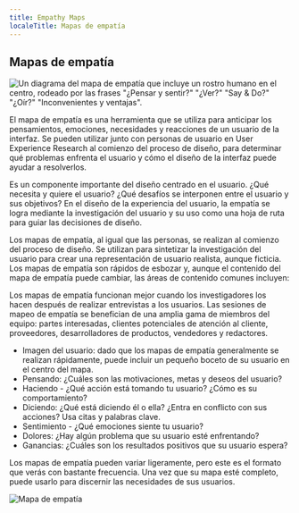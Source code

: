 ```yaml
---
title: Empathy Maps
localeTitle: Mapas de empatía
---
```

## Mapas de empatía

![Un diagrama del mapa de empatía que incluye un rostro humano en el centro, rodeado por las frases "¿Pensar y sentir?" "¿Ver?" "Say & Do?" "¿Oír?" "Inconvenientes y ventajas".](https://www.solutionsiq.com/images/Empathy-Map-No-Stickies.png)

El mapa de empatía es una herramienta que se utiliza para anticipar los pensamientos, emociones, necesidades y reacciones de un usuario de la interfaz. Se pueden utilizar junto con personas de usuario en User Experience Research al comienzo del proceso de diseño, para determinar qué problemas enfrenta el usuario y cómo el diseño de la interfaz puede ayudar a resolverlos.

Es un componente importante del diseño centrado en el usuario. ¿Qué necesita y quiere el usuario? ¿Qué desafíos se interponen entre el usuario y sus objetivos? En el diseño de la experiencia del usuario, la empatía se logra mediante la investigación del usuario y su uso como una hoja de ruta para guiar las decisiones de diseño.

Los mapas de empatía, al igual que las personas, se realizan al comienzo del proceso de diseño. Se utilizan para sintetizar la investigación del usuario para crear una representación de usuario realista, aunque ficticia. Los mapas de empatía son rápidos de esbozar y, aunque el contenido del mapa de empatía puede cambiar, las áreas de contenido comunes incluyen:

Los mapas de empatía funcionan mejor cuando los investigadores los hacen después de realizar entrevistas a los usuarios. Las sesiones de mapeo de empatía se benefician de una amplia gama de miembros del equipo: partes interesadas, clientes potenciales de atención al cliente, proveedores, desarrolladores de productos, vendedores y redactores.

*   Imagen del usuario: dado que los mapas de empatía generalmente se realizan rápidamente, puede incluir un pequeño boceto de su usuario en el centro del mapa.
*   Pensando: ¿Cuáles son las motivaciones, metas y deseos del usuario?
*   Haciendo - ¿Qué acción está tomando tu usuario? ¿Cómo es su comportamiento?
*   Diciendo: ¿Qué está diciendo él o ella? ¿Entra en conflicto con sus acciones? Usa citas y palabras clave.
*   Sentimiento - ¿Qué emociones siente tu usuario?
*   Dolores: ¿Hay algún problema que su usuario esté enfrentando?
*   Ganancias: ¿Cuáles son los resultados positivos que su usuario espera?

Los mapas de empatía pueden variar ligeramente, pero este es el formato que verás con bastante frecuencia. Una vez que su mapa esté completo, puede usarlo para discernir las necesidades de sus usuarios.

![Mapa de empatía](https://user-images.githubusercontent.com/33093078/32018246-e8c2b0d6-b98e-11e7-8d00-1a8374c18fdd.png)